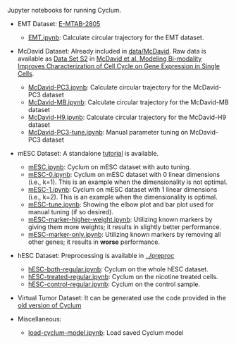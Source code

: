 Jupyter notebooks for running Cyclum.

- EMT Dataset: [E-MTAB-2805](https://www.ebi.ac.uk/arrayexpress/experiments/E-MTAB-2805/)
  - [EMT.ipynb](https://github.com/KChen-lab/Cyclum/blob/master/tests/notebooks/EMT.ipynb): Calculate circular trajectory for the EMT dataset.
- McDavid Dataset: Already included in [data/McDavid](https://github.com/KChen-lab/Cyclum/tree/master/data/McDavid). Raw data is available as [Data Set S2](https://doi.org/10.1371/journal.pcbi.1003696.s009) in [McDavid et al. Modeling Bi-modality Improves Characterization of Cell Cycle on Gene Expression in Single Cells](https://journals.plos.org/ploscompbiol/article?id=10.1371/journal.pcbi.1003696).
  - [McDavid-PC3.ipynb](https://github.com/KChen-lab/Cyclum/blob/master/tests/notebooks/McDavid-PC3.ipynb): Calculate circular trajectory for the McDavid-PC3 dataset
  - [McDavid-MB.ipynb](https://github.com/KChen-lab/Cyclum/blob/master/tests/notebooks/McDavid-MB.ipynb): Calculate circular trajectory for the McDavid-MB dataset
  - [McDavid-H9.ipynb](https://github.com/KChen-lab/Cyclum/blob/master/tests/notebooks/McDavid-H9.ipynb): Calculate circular trajectory for the McDavid-H9 dataset
  - [McDavid-PC3-tune.ipynb](https://github.com/KChen-lab/Cyclum/blob/master/tests/notebooks/McDavid-PC3-tune.ipynb): Manual parameter tuning on McDavid-PC3 dataset
  
- mESC Dataset: A standalone [tutorial](https://github.com/KChen-lab/Cyclum-Demo) is available.
  - [mESC.ipynb](https://github.com/KChen-lab/Cyclum/blob/master/tests/notebooks/mESC.ipynb): Cyclum on mESC dataset with auto tuning.
  - [mESC-0.ipynb](https://github.com/KChen-lab/Cyclum/blob/master/tests/notebooks/mESC-0.ipynb): Cyclum on mESC dataset with 0 linear dimensions (i.e., k=1). This is an example when the dimensionality is not optimal.
  - [mESC-1.ipynb](https://github.com/KChen-lab/Cyclum/blob/master/tests/notebooks/mESC-1.ipynb): Cyclum on mESC dataset with 1 linear dimensions (i.e., k=2). This is an example when the dimensionality is optimal.
  - [mESC-tune.ipynb](https://github.com/KChen-lab/Cyclum/blob/master/tests/notebooks/mESC-tune.ipynb): Showing the elbow plot and bar plot used for manual tuning (if so desired).
  - [mESC-marker-higher-weight.ipynb](https://github.com/KChen-lab/Cyclum/blob/master/tests/notebooks/mESC-marker-higher-weight.ipynb): Utilizing known markers by giving them more weights; it results in slightly better performance.
  - [mESC-marker-only.ipynb](https://github.com/KChen-lab/Cyclum/blob/master/tests/notebooks/mESC-marker-only.ipynb): Utilizing known markers by removing all other genes; it results in **worse** performance.
  
- hESC Dataset: Preprocessing is available in [../preproc](https://github.com/KChen-lab/Cyclum/tree/master/tests/preproc)
  - [hESC-both-regular.ipynb](https://github.com/KChen-lab/Cyclum/blob/master/tests/notebooks/hESC-both-regular.ipynb): Cyclum on the whole hESC dataset.
  - [hESC-treated-regular.ipynb](https://github.com/KChen-lab/Cyclum/blob/master/tests/notebooks/hESC-treated-regular.ipynb): Cyclum on the nicotine treated cells.
  - [hESC-control-regular.ipynb](https://github.com/KChen-lab/Cyclum/blob/master/tests/notebooks/hESC-control-regular.ipynb): Cyclum on the control sample.

- Virtual Tumor Dataset: It can be generated use the code provided in the [old version of Cyclum](https://github.com/KChen-lab/Cyclum/tree/master/old-version)
  
- Miscellaneous:
  - [load-cyclum-model.ipynb](https://github.com/KChen-lab/Cyclum/blob/master/tests/notebooks/load-cyclum-model.ipynb): Load saved Cyclum model
